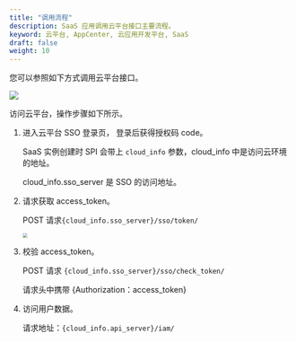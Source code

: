 ```yaml
---
title: "调用流程"
description: SaaS 应用调用云平台接口主要流程。
keyword: 云平台, AppCenter, 云应用开发平台, SaaS
draft: false
weight: 10
---
```


您可以参照如下方式调用云平台接口。

<img src="/appcenter/dev-platform/_images/um_spi_call.png">

访问云平台，操作步骤如下所示。

1. 进入云平台 SSO 登录页， 登录后获得授权码 code。

   SaaS 实例创建时 SPI 会带上 `cloud_info` 参数，cloud_info 中是访问云环境的地址。

   cloud_info.sso_server 是 SSO 的访问地址。

2. 请求获取 access_token。

   POST 请求`{cloud_info.sso_server}/sso/token/`

   <img src="/appcenter/dev-platform/_images/um_spi_token.png" style="zoom:50%;" />

3. 校验 access_token。

   POST 请求 `{cloud_info.sso_server}/sso/check_token/` 

   请求头中携带 {Authorization：access_token}

4. 访问用户数据。

   请求地址：`{cloud_info.api_server}/iam/` 

